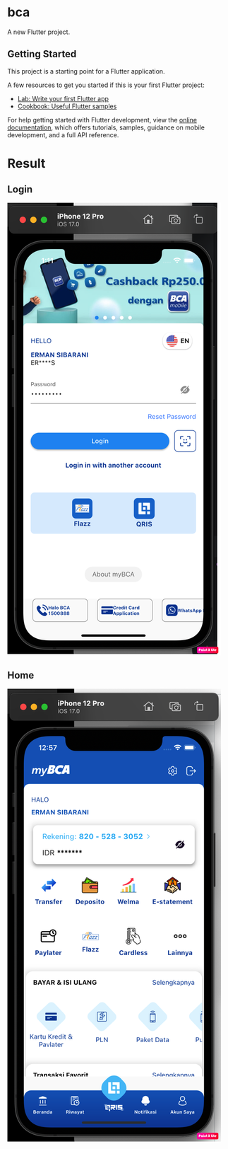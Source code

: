 # bca

A new Flutter project.

## Getting Started

This project is a starting point for a Flutter application.

A few resources to get you started if this is your first Flutter project:

- [Lab: Write your first Flutter app](https://docs.flutter.dev/get-started/codelab)
- [Cookbook: Useful Flutter samples](https://docs.flutter.dev/cookbook)

For help getting started with Flutter development, view the
[online documentation](https://docs.flutter.dev/), which offers tutorials,
samples, guidance on mobile development, and a full API reference.


# Result 
## Login
![alt text](https://github.com/erman123456/bca-ui/blob/master/assets/images/result_login.png?raw=true)
## Home
![alt text](https://github.com/erman123456/bca-ui/blob/master/assets/images/result_home.png?raw=true)
